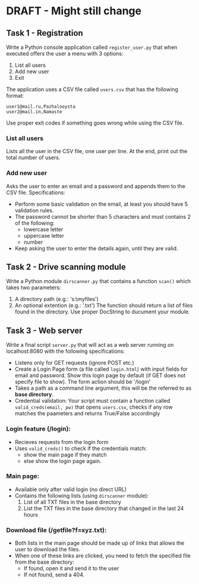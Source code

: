 # DRAFT - Might still change

## Task 1 - Registration
Write a Python console application called ```register_user.py``` that when executed offers the user a menu with 3 options:
1. List all users 
2. Add new user  
3. Exit

The application uses a CSV file called ```users.csv``` that has the following format:
~~~
user1@mail.ru,Pazhalooysta
user2@mail.in,Namaste
~~~
Use proper exit codes if something goes wrong while using the CSV file.

### List all users
Lists all the user in the CSV file, one user per line. At the end, print out the total number of users.

### Add new user
Asks the user to enter an email and a password and appends them to the CSV file. Specifications:
* Perform some basic validation on the email, at least you should have 5 validation rules.
* The password cannot be shorter than 5 characters and must contains 2 of the following:
  * lowercase letter
  * uppercase letter
  * number
* Keep asking the user to enter the details again, until they are valid.

## Task 2 - Drive scanning module
Write a Python module ```dirscanner.py``` that contains a function ```scan()``` which takes two parameters:
1. A directory path (e.g.: 's:\myfiles')
1. An optional extention (e.g.: '.txt')
The function should return a list of files found in the directory. Use proper DocString to ducument your module.

## Task 3 - Web server
Write a final script ```server.py``` that will act as a web server running on localhost:8080 with the following specifications:
* Listens only for GET requests (ignore POST etc.)
* Create a Login Page form (a file called ```login.html```) with input fields for email and password. Show this login page by default (if GET does not specify file to show). The form action should be '/login'
* Takes a path as a command line argument, this will be the referred to as **base directory**.
* Credential validation: Your script must contain a function called ```valid_creds(email, pw)``` that opens ```users.csv```, checks if any row matches the paameters and returns True/False accordingly

### Login feature (/login): 
* Recieves requests from the login form
* Uses ```valid_creds()``` to check if the credentials match:
    * show the main page if they match
    * else show the login page again.

### Main page: 
* Available only after valid login (no direct URL)
* Contains the following lists (using ```dirscanner``` module):
  1. List of all TXT files in the base directory
  1. List the TXT files in the base directory that changed in the last 24 hours

### Download file (/getfile?f=xyz.txt): 
* Both lists in the main page should be made up of links that allows the user to download the files.
* When one of these links are clicked, you need to fetch the specified file from the base directory:
    * If found, open it and send it to the user
    * If not found, send a 404.
